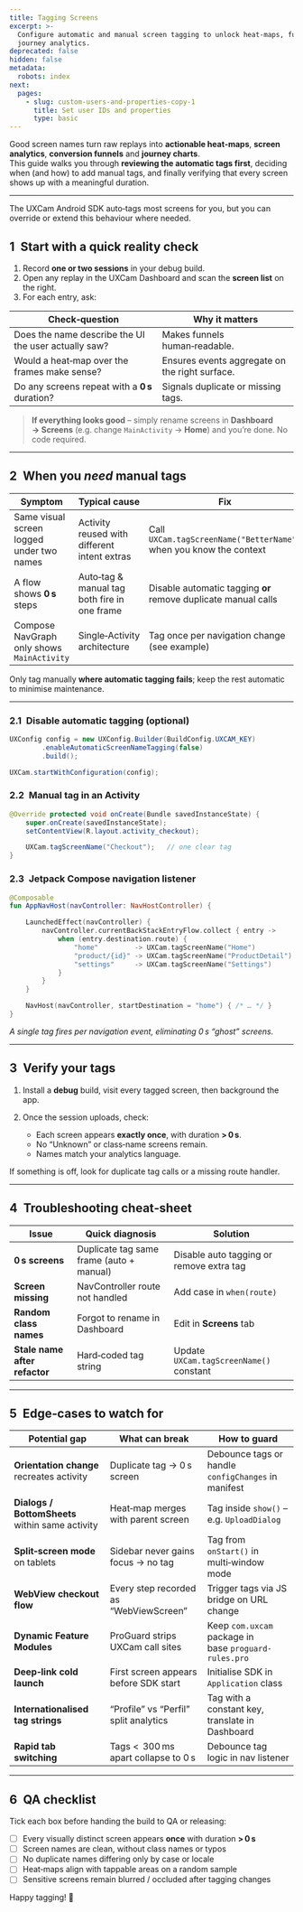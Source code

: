 ```yaml
---
title: Tagging Screens
excerpt: >-
  Configure automatic and manual screen tagging to unlock heat‑maps, funnels and
  journey analytics.
deprecated: false
hidden: false
metadata:
  robots: index
next:
  pages:
    - slug: custom-users-and-properties-copy-1
      title: Set user IDs and properties
      type: basic
---
```

Good screen names turn raw replays into **actionable heat‑maps**, **screen analytics**, **conversion funnels** and **journey charts**.\
This guide walks you through **reviewing the automatic tags first**, deciding when (and how) to add manual tags, and finally verifying that every screen shows up with a meaningful duration.

***

<GitHubCallout type="note">The UXCam Android SDK auto‑tags most screens for you, but you can override or extend this behaviour where needed.</GitHubCallout>

## 1 Start with a quick reality check

1. Record **one or two sessions** in your debug build.
2. Open any replay in the UXCam Dashboard and scan the **screen list** on the right.
3. For each entry, ask:

| Check‑question                                       | Why it matters                                 |
| ---------------------------------------------------- | ---------------------------------------------- |
| Does the name describe the UI the user actually saw? | Makes funnels human‑readable.                  |
| Would a heat‑map over the frames make sense?         | Ensures events aggregate on the right surface. |
| Do any screens repeat with a **0 s** duration?       | Signals duplicate or missing tags.             |

> **If everything looks good** – simply rename screens in **Dashboard → Screens** (e.g. change `MainActivity` → **Home**) and you’re done. No code required.

***

## 2 When you *need* manual tags

| Symptom                                    | Typical cause                                | Fix                                                                |
| ------------------------------------------ | -------------------------------------------- | ------------------------------------------------------------------ |
| Same visual screen logged under two names  | Activity reused with different intent extras | Call `UXCam.tagScreenName("BetterName")` when you know the context |
| A flow shows **0 s** steps                 | Auto‑tag & manual tag both fire in one frame | Disable automatic tagging **or** remove duplicate manual calls     |
| Compose NavGraph only shows `MainActivity` | Single‑Activity architecture                 | Tag once per navigation change (see example)                       |

Only tag manually **where automatic tagging fails**; keep the rest automatic to minimise maintenance.

***

### 2.1 Disable automatic tagging (optional)

```java
UXConfig config = new UXConfig.Builder(BuildConfig.UXCAM_KEY)
        .enableAutomaticScreenNameTagging(false)
        .build();

UXCam.startWithConfiguration(config);
```

### 2.2 Manual tag in an Activity

```java
@Override protected void onCreate(Bundle savedInstanceState) {
    super.onCreate(savedInstanceState);
    setContentView(R.layout.activity_checkout);

    UXCam.tagScreenName("Checkout");   // one clear tag
}
```

### 2.3 Jetpack Compose navigation listener

```kotlin
@Composable
fun AppNavHost(navController: NavHostController) {

    LaunchedEffect(navController) {
        navController.currentBackStackEntryFlow.collect { entry ->
            when (entry.destination.route) {
                "home"         -> UXCam.tagScreenName("Home")
                "product/{id}" -> UXCam.tagScreenName("ProductDetail")
                "settings"     -> UXCam.tagScreenName("Settings")
            }
        }
    }

    NavHost(navController, startDestination = "home") { /* … */ }
}
```

*A single tag fires per navigation event, eliminating 0 s “ghost” screens.*

***

## 3 Verify your tags

1. Install a **debug** build, visit every tagged screen, then background the app.
2. Once the session uploads, check:

   * Each screen appears **exactly once**, with duration **> 0 s**.
   * No “Unknown” or class‑name screens remain.
   * Names match your analytics language.

If something is off, look for duplicate tag calls or a missing route handler.

***

## 4 Troubleshooting cheat‑sheet

| Issue                         | Quick diagnosis                          | Solution                                 |
| ----------------------------- | ---------------------------------------- | ---------------------------------------- |
| **0 s screens**               | Duplicate tag same frame (auto + manual) | Disable auto tagging or remove extra tag |
| **Screen missing**            | NavController route not handled          | Add case in `when(route)`                |
| **Random class names**        | Forgot to rename in Dashboard            | Edit in **Screens** tab                  |
| **Stale name after refactor** | Hard‑coded tag string                    | Update `UXCam.tagScreenName()` constant  |

***

## 5 Edge‑cases to watch for

| Potential gap                                   | What can break                         | How to guard                                          |
| ----------------------------------------------- | -------------------------------------- | ----------------------------------------------------- |
| **Orientation change** recreates activity       | Duplicate tag → 0 s screen             | Debounce tags or handle `configChanges` in manifest   |
| **Dialogs / BottomSheets** within same activity | Heat‑map merges with parent screen     | Tag inside `show()` – e.g. `UploadDialog`             |
| **Split‑screen mode** on tablets                | Sidebar never gains focus → no tag     | Tag from `onStart()` in multi‑window mode             |
| **WebView checkout flow**                       | Every step recorded as “WebViewScreen” | Trigger tags via JS bridge on URL change              |
| **Dynamic Feature Modules**                     | ProGuard strips UXCam call sites       | Keep `com.uxcam` package in base `proguard-rules.pro` |
| **Deep‑link cold launch**                       | First screen appears before SDK start  | Initialise SDK in `Application` class                 |
| **Internationalised tag strings**               | “Profile” vs “Perfil” split analytics  | Tag with a constant key, translate in Dashboard       |
| **Rapid tab switching**                         | Tags \<  300 ms apart collapse to 0 s  | Debounce tag logic in nav listener                    |

***

## 6 QA checklist

Tick each box before handing the build to QA or releasing:

* [ ] Every visually distinct screen appears **once** with duration **> 0 s**
* [ ] Screen names are clean, without class names or typos
* [ ] No duplicate names differing only by case or locale
* [ ] Heat‑maps align with tappable areas on a random sample
* [ ] Sensitive screens remain blurred / occluded after tagging changes

Happy tagging! 🎯